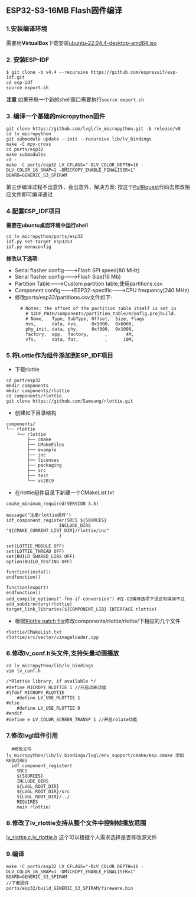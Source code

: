 ## ESP32-S3-16MB Flash固件编译
### 1.安装编译环境
需要用**VirtualBox**下载安装[ubuntu-22.04.4-desktop-amd64.iso](https://releases.ubuntu.com/22.04/ubuntu-22.04.4-desktop-amd64.iso)
### 2. 安装ESP-IDF
```shell
$ git clone -b v4.4 --recursive https://github.com/espressif/esp-idf.git
cd esp-idf
source export.sh
```
**注意** 如果开启一个新的shell窗口需要执行````source export.sh````
### 3. 编译一个基础的micropython固件

````shell
git clone https://github.com/lvgl/lv_micropython.git -b release/v8
cd lv_micropython
git submodule update --init --recursive lib/lv_bindings
make -C mpy-cross
cd ports/esp32
make submodules
cd -
make -C ports/esp32 LV_CFLAGS="-DLV_COLOR_DEPTH=16 -DLV_COLOR_16_SWAP=1 -DMICROPY_ENABLE_FINALISER=1" BOARD=GENERIC_S3_SPIRAM

````

第三步编译过程不出意外，会出意外，解决方案:
按这个[PullRquest](https://github.com/lvgl/lv_binding_micropython/pull/243/files#diff-a83d385a7a3e9e5931ba0ea4e886753ed2496df54b96f2cbc736832f67ec042d)代码去修改相应文件即可编译通过


### 4.配置ESP_IDF项目
**需要在ubuntu桌面环境中运行shell**
````shell
cd lv_micropython/ports/esp32
idf.py set-target esp32s3
idf.py menuconfig
```` 
**修改以下选项:**

- Serial flasher config--->Flash SPI speed(80 MHz)
- Serial flasher config--->Flash Size(16 Mb)
- Partition Table--->Custom partition table,使用partitions.csv
- Component config--->ESP32-specific--->CPU frequency(240 MHz)
- 修改ports/esp32/partitions.csv文件如下:
    ````
      # Notes: the offset of the partition table itself is set in
        # $IDF_PATH/components/partition_table/Kconfig.projbuild.
        # Name,   Type, SubType, Offset,  Size, Flags
        nvs,      data, nvs,     0x9000,  0x6000,
        phy_init, data, phy,     0xf000,  0x1000,
        factory,  app,  factory,      ,       4M,
        vfs,      data, fat,          ,      10M,
    ````
### 5.将Lottie作为组件添加到ESP_IDF项目
- 下载rlottie
```shell
cd port/esp32
mkdir components
mkdir components/rlottie
cd components/rlottie
git clone https://github.com/Samsung/rlottie.git
```
- 创建如下目录结构
````
components/
└── rlottie
    └── rlottie
        ├── cmake
        ├── CMakeFiles
        ├── example
        ├── inc
        ├── licenses
        ├── packaging
        ├── src
        ├── test
        └── vs2019
````
- 在rlottie组件目录下新建一个CMakeList.txt
````
cmake_minimum_required(VERSION 3.5)

message("注册rlottie组件")
idf_component_register(SRCS ${SOURCES}
                    INCLUDE_DIRS "${CMAKE_CURRENT_LIST_DIR}/rlottie/inc"
                    )

set(LOTTIE_MODULE OFF)
set(LOTTIE_THREAD OFF)
set(BUILD_SHARED_LIBS OFF)
option(BUILD_TESTING OFF)

function(install)
endfunction()

function(export)
endfunction()
add_compile_options("-fno-if-conversion") #在-O2编译选项下没这句编译不过
add_subdirectory(rlottie)
target_link_libraries(${COMPONENT_LIB} INTERFACE rlottie)
````

- 根据[Rlottie patch file](https://github.com/lvgl/lvgl/blob/master/env_support/esp/rlottie/0001-changes-to-compile-with-esp-idf.patch)修改components/rlottie/rlottie/下相应的几个文件

````
rlottie/CMakeList.txt
rlottie/src/vector/vimageloader.cpp
````
### 6.修改lv_conf.h头文件,支持矢量动画播放
````shell
cd lv_micropython/lib/lv_bindings
vim lv_conf.h
````
```text
/*Rlottie library, if available */
#define MICROPY_RLOTTIE 1 //开启动画功能
#ifdef MICROPY_RLOTTIE
    #define LV_USE_RLOTTIE 1
#else
    #define LV_USE_RLOTTIE 0
#endif
#define e LV_COLOR_SCREEN_TRANSP 1 //开启rolate功能
```
### 7.修改lvgl组件引用
```text
  #修改文件lv_micropython/lib/lv_bindings/lvgl/env_support/cmake/esp.cmake 添加REQUIRES
  idf_component_register(
    SRCS
    ${SOURCES}
    INCLUDE_DIRS
    ${LVGL_ROOT_DIR}
    ${LVGL_ROOT_DIR}/src
    ${LVGL_ROOT_DIR}/../
    REQUIRES
    main rlottie)
```
### 8.修改了lv_rlottie支持从整个文件中控制帧播放范围
[lv_rlottie.c](./lv_rlottie.c),[lv_rlottie.h](./lv_rlottie.h) 这个可以根据个人需求选择是否修改源文件
### 9.编译
```shell
make -C ports/esp32 LV_CFLAGS="-DLV_COLOR_DEPTH=16 -DLV_COLOR_16_SWAP=1 -DMICROPY_ENABLE_FINALISER=1" BOARD=GENERIC_S3_SPIRAM
//下载固件
ports/esp32/build_GENERIC_S3_SPIRAM/fireware.bin
```
